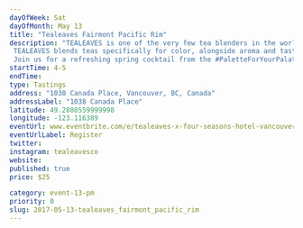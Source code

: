 ```yaml
---
dayOfWeek: Sat
dayOfMonth: May 13
title: "Tealeaves Fairmont Pacific Rim"
description: "TEALEAVES is one of the very few tea blenders in the world, and we take precision very seriously. Why? Because in luxury, it’s the details that matter. TEALEAVES blends teas specifically for color, alongside aroma and taste, with understanding that “the first taste is with the eyes”. This philosophy inspired the #PaletteForYourPalate project in collaboration with Pantone Color Institute and 30+ world-class chefs and mixologists. Explore the exhibit of tea + color + mood at <a target=\"_blank\" href=\"http://paletteforyourpalate.com\">http://paletteforyourpalate.com</a>. Join us for a refreshing spring cocktail from the #PaletteForYourPalate campaign, created by the Four Seasons Hotel Vancouver’s mixologist, Todd Zimmerman!"
startTime: 4-5
endTime: 
type: Tastings
address: "1038 Canada Place, Vancouver, BC, Canada"
addressLabel: "1038 Canada Place"
latitude: 49.2880559999998
longitude: -123.116389
eventUrl: www.eventbrite.com/e/tealeaves-x-four-seasons-hotel-vancouver-vancouver-design-week-tickets-34216545609 
eventUrlLabel: Register
twitter: 
instagram: tealeavesco
website: 
published: true
price: $25

category: event-13-pm
priority: 0
slug: 2017-05-13-tealeaves_fairmont_pacific_rim
---
```


